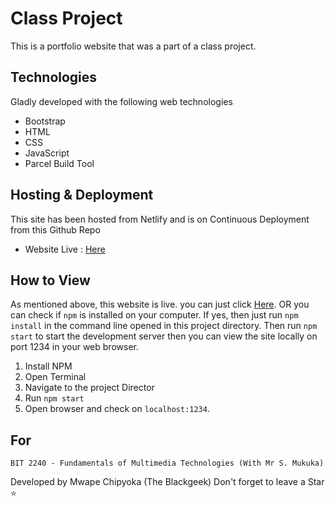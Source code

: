 # Class Project 
This is a portfolio website that was a part of a class project.

## Technologies 
Gladly developed with the following web technologies 
- Bootstrap
- HTML
- CSS
- JavaScript
- Parcel Build Tool

## Hosting & Deployment
This site has been hosted from Netlify and is on Continuous Deployment from this Github Repo 
- Website Live : [Here](https://mwapechipyoka.netlify.app)

## How to View 
As mentioned above, this website is live. you can just click [Here](https://mwapechipyoka.netlify.app). OR you can check if `npm` is installed on your computer. If yes, then just run `npm install` in the command line opened in this project directory. Then run `npm start` to start the development server then you can view the site locally on port 1234 in your web browser. 

1. Install NPM
2. Open Terminal
3. Navigate to the project Director
4. Run `npm start`
5. Open browser and check on `localhost:1234`.


## For 
`BIT 2240 - Fundamentals of Multimedia Technologies (With Mr S. Mukuka)`

Developed by Mwape Chipyoka (The Blackgeek)
Don't forget to leave a Star ⭐ 
